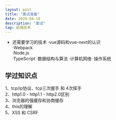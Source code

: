 ```yaml
---
layout: post
title: "面试准备"
date: 2020-04-18 
description: "面试"
tag: 前端技术
---
```


* 还需要学习的技术
·vue源码和vue-next的认识  
·Webpack  
·Node.js  
·TypeScript
·数据结构与算法
·计算机网络
·操作系统

## 学过知识点

1、tcp/ip协议、tcp三次握手 和 4次挥手  
2、http1.0 - http1.1 - http2.0区别  
3、浏览器的强缓存和协商缓存  
4、this的理解  
5、XSS 和 CSRF  